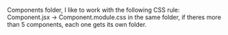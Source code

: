 Components folder, I like to work with the following CSS rule:
Component.jsx -> Component.module.css in the same folder, if theres more than 5 components, each one gets its own folder.
